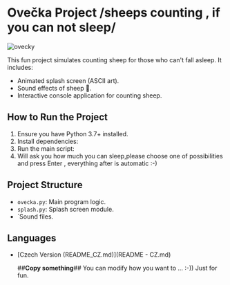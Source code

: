 # Ovečka Project /sheeps counting , if you can not sleep/



![ovecky](https://github.com/user-attachments/assets/d9b70204-9067-4dda-980c-4937b74e4f29)

This fun project simulates counting sheep for those who can't fall asleep. It includes:
- Animated splash screen (ASCII art).
- Sound effects of sheep 🐑.
- Interactive console application for counting sheep.

## How to Run the Project
1. Ensure you have Python 3.7+ installed.
2. Install dependencies:
3. Run the main script:
4. Will ask you how much you can sleep,please choose one of possibilities and  press Enter , everything after is automatic :-)


## Project Structure
- `ovecka.py`: Main program logic.
- `splash.py`: Splash screen module.
- `Sound files.



## Languages
- [Czech Version (README_CZ.md)](README - CZ.md)

  ##**Copy something**## You can modify how you want to ... :-)) Just for fun.

